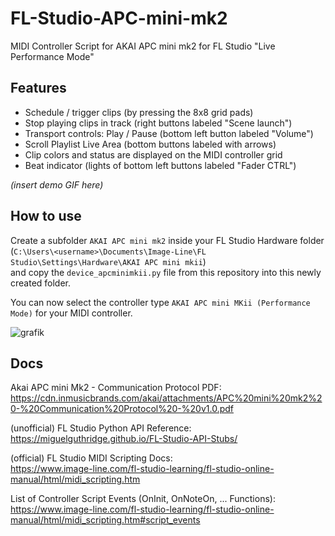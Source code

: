 # FL-Studio-APC-mini-mk2
MIDI Controller Script for AKAI APC mini mk2 for FL Studio "Live Performance Mode"

## Features

* Schedule / trigger clips (by pressing the 8x8 grid pads)
* Stop playing clips in track (right buttons labeled "Scene launch")
* Transport controls: Play / Pause (bottom left button labeled "Volume")
* Scroll Playlist Live Area (bottom buttons labeled with arrows)
* Clip colors and status are displayed on the MIDI controller grid
* Beat indicator (lights of bottom left buttons labeled "Fader CTRL")

_(insert demo GIF here)_

## How to use

Create a subfolder `AKAI APC mini mk2` inside your FL Studio Hardware folder<br>
(`C:\Users\<username>\Documents\Image-Line\FL Studio\Settings\Hardware\AKAI APC mini mkii`)<br>
and copy the `device_apcminimkii.py` file from this repository into this newly created folder.<br>

You can now select the controller type `AKAI APC mini MKii (Performance Mode)` for your MIDI controller.

![grafik](https://github.com/dreiekk/FL-Studio-APC-mini-mk2/assets/25348281/b9e793d7-0f78-474d-acc2-f4cec53d1610)

## Docs

Akai APC mini Mk2 - Communication Protocol PDF:<br>
https://cdn.inmusicbrands.com/akai/attachments/APC%20mini%20mk2%20-%20Communication%20Protocol%20-%20v1.0.pdf

(unofficial) FL Studio Python API Reference:<br>
https://miguelguthridge.github.io/FL-Studio-API-Stubs/

(official) FL Studio MIDI Scripting Docs:<br>
https://www.image-line.com/fl-studio-learning/fl-studio-online-manual/html/midi_scripting.htm

List of Controller Script Events (OnInit, OnNoteOn, ... Functions):<br>
https://www.image-line.com/fl-studio-learning/fl-studio-online-manual/html/midi_scripting.htm#script_events
